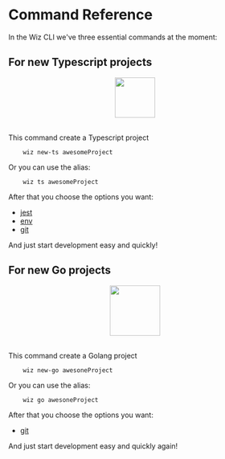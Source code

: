 # Command Reference  

In the Wiz CLI we've three essential commands at the moment: 

## For new Typescript projects


<div align="center" >
    <img width="80" src="https://cdn.jsdelivr.net/gh/devicons/devicon/icons/typescript/typescript-original.svg" />          
</div>

<br />

This command create a Typescript project 

```shell
    wiz new-ts awesomeProject
```
Or you can use the alias:
```shell
    wiz ts awesomeProject
```

After that you choose the options you want: 
- [jest](https://jestjs.io/pt-BR/) 
- [env](https://www.npmjs.com/package/dotenv)
- [git](https://git-scm.com/) 

And just start development easy and quickly!

## For new Go projects

<div align="center" >
    <img width="100" src="https://cdn.jsdelivr.net/gh/devicons/devicon/icons/go/go-original-wordmark.svg" />
</div>

<br />

This command create a Golang project 

```shell
    wiz new-go awesoneProject
```
Or you can use the alias:

```shell
    wiz go awesoneProject
```

After that you choose the options you want: 
- [git](https://git-scm.com/) 
<!-- add env for go -->

And just start development easy and quickly again!